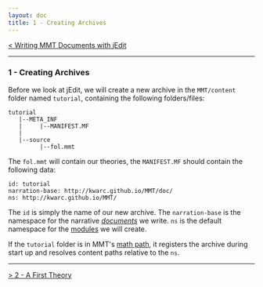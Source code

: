 ```yaml
---
layout: doc
title: 1 - Creating Archives
---
```

[< Writing MMT Documents with jEdit](index.html)

---------------------------------------

### 1 - Creating Archives

Before we look at jEdit, we will create a new archive in the `MMT/content` folder named `tutorial`, containing the following folders/files:

```
tutorial
   |--META_INF
   |     |--MANIFEST.MF
   |
   |--source
         |--fol.mmt
```

The `fol.mmt` will contain our theories, the `MANIFEST.MF` should contain the following data:

```
id: tutorial
narration-base: http://kwarc.github.io/MMT/doc/
ns: http://kwarc.github.io/MMT/
```

The `id` is simply the name of our new archive. The `narration-base` is the namespace for the narrative [*documents*](../../language/namespaces.html) we write. `ns` is the default namespace for the [modules](../../language/modules.html) we will create.

If the `tutorial` folder is in MMT's [math path](../../applications/shell.html#the-math-path), it registers the archive during start up and resolves content paths relative to the `ns`.

----------------------------
 
[> 2 - A First Theory](2theories.html)
